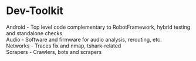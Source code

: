# Dev-Toolkit  

Android - Top level code complementary to RobotFramework, hybrid testing and standalone checks  
Audio - Software and firmware for audio analysis, rerouting, etc.  
Networks - Traces fix and nmap, tshark-related  
Scrapers - Crawlers, bots and scrapers 
